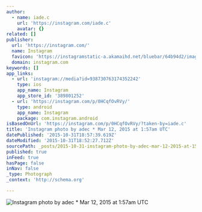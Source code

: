 ```yaml
---
author:
  - name: iade.c
    url: 'https://instagram.com/iade.c'
    avatar: {}
related: []
publisher:
  url: 'https://instagram.com/'
  name: Instagram
  favicon: 'https://instagramstatic-a.akamaihd.net/bluebar/64b94d2/images/ico/favicon.ico'
  domain: instagram.com
keywords: []
app_links:
  - url: 'instagram://media?id=938730763174352242'
    type: ios
    app_name: Instagram
    app_store_id: '389801252'
  - url: 'https://instagram.com/p/0HCqfOvRVy/'
    type: android
    app_name: Instagram
    package: com.instagram.android
isBasedOnUrl: 'https://instagram.com/p/0HCqfOvRVy/?taken-by=iade.c'
title: 'Instagram photo by adec * Mar 12, 2015 at 1:57am UTC'
datePublished: '2015-10-31T18:57:39.619Z'
dateModified: '2015-10-31T18:52:27.712Z'
sourcePath: _posts/2015-10-31-instagram-photo-by-adec-mar-12-2015-at-157am-utc.md
published: true
inFeed: true
hasPage: false
inNav: false
_type: Photograph
_context: 'http://schema.org'

---
```

![Instagram photo by adec &midast; Mar 12&comma; 2015 at 1&colon;57am UTC](https://scontent.cdninstagram.com/hphotos-xpf1/t51.2885-15/e15/11005239_1590286421186148_60777930_n.jpg)